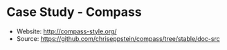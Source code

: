 Case Study - Compass
====================

- Website: <http://compass-style.org/>
- Source: <https://github.com/chriseppstein/compass/tree/stable/doc-src>